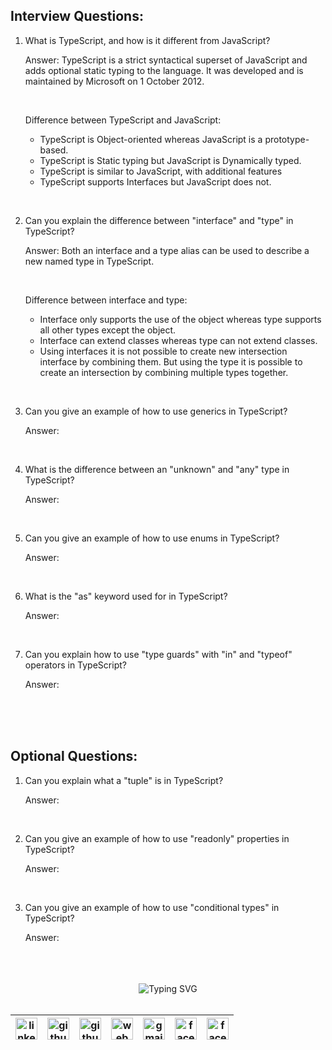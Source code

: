 ## Interview Questions:

1. What is TypeScript, and how is it different from JavaScript?

   Answer: TypeScript is a strict syntactical superset of JavaScript and adds optional static typing to the language. It was developed and is maintained by Microsoft on 1 October 2012.

    <br/>

   Difference between TypeScript and JavaScript:

   - TypeScript is Object-oriented whereas JavaScript is a prototype-based.
   - TypeScript is Static typing but JavaScript is Dynamically typed.
   - TypeScript is similar to JavaScript, with additional features
   - TypeScript supports Interfaces but JavaScript does not.

<br/>

2. Can you explain the difference between "interface" and "type" in TypeScript?

   Answer: Both an interface and a type alias can be used to describe a new named type in TypeScript.

   <br/>

   Difference between interface and type:

   - Interface only supports the use of the object whereas type supports all other types except the object.
   - Interface can extend classes whereas type can not extend classes.
   - Using interfaces it is not possible to create new intersection interface by combining them. But using the type it is possible to create an intersection by combining multiple types together.

<br/>

3. Can you give an example of how to use generics in TypeScript?

   Answer:

<br/>

4. What is the difference between an "unknown" and "any" type in TypeScript?

   Answer:

<br/>

5. Can you give an example of how to use enums in TypeScript?

   Answer:

<br/>

6. What is the "as" keyword used for in TypeScript?

   Answer:

<br/>

7. Can you explain how to use "type guards" with "in" and "typeof" operators in TypeScript?

   Answer:

<br/>
<br/>
<br/>

## Optional Questions:

1. Can you explain what a "tuple" is in TypeScript?

   Answer:

<br/>

2. Can you give an example of how to use "readonly" properties in TypeScript?

   Answer:

<br/>

3. Can you give an example of how to use "conditional types" in TypeScript?

   Answer:

<br/>
<br/>
<br/>

<!-- connect with me start -->
<div align="center"> 
    <img src="https://readme-typing-svg.demolab.com?font=Fira+Code&weight=600&duration=1&pause=1000&repeat=false&width=410&lines=%F0%9F%93%AA+%F0%9D%97%99%F0%9D%97%98%F0%9D%97%98%F0%9D%97%9F+%F0%9D%97%99%F0%9D%97%A5%F0%9D%97%98%F0%9D%97%98+%F0%9D%97%A7%F0%9D%97%A2+%F0%9D%97%96%F0%9D%97%A2%F0%9D%97%A1%F0%9D%97%A7%F0%9D%97%94%F0%9D%97%96%F0%9D%97%A7+%F0%9D%97%A0%F0%9D%97%98+%F0%9D%97%94%F0%9D%97%A1%F0%9D%97%AC%F0%9D%97%A7%F0%9D%97%9C%F0%9D%97%A0%F0%9D%97%98" alt="Typing SVG" />
</div>

<br/>

<!-- social media links start -->
<table align="center">
  <thead align="center">
      <tr>
          <th>
              <a href="https://www.linkedin.com/in/montasim">
                  <img alt="linkedin icon" src="https://cdn.simpleicons.org/linkedin" width="35px">
              </a>
          </th>
          <th>
              <a href="https://www.github.com/montasim">
                  <img alt="github icon" src="https://cdn.simpleicons.org/github/white" width="35px">
              </a>
          </th>
          <th>
              <a href="https://stackoverflow.com/users/20348607/montasim">
                  <img alt="github icon" src="https://cdn.simpleicons.org/stackoverflow" width="35px">
              </a>
          </th>
          <th>
              <a href="https://montasim-dev.web.app/">
                  <img alt="web icon" src="https://cdn.simpleicons.org/googlechrome" width="35px">
              </a>
          </th>
          <th>
              <a href="mailto:montasimmamun@gmail.com">
                  <img alt="gmail icon" src="https://cdn.simpleicons.org/gmail" width="35px">
              </a>
          </th>
          <th>
              <a href="https://www.facebook.com/montasimmamun/">
                  <img alt="facebook icon" src="https://cdn.simpleicons.org/facebook" width="35px">
              </a>
          </th>
          <th>
              <a href="https://twitter.com/montasimmamun">
                  <img alt="facebook icon" src="https://cdn.simpleicons.org/twitter" width="35px">
              </a>
          </th>
      </tr>
  </thead>
</table>
<!-- social media links end -->
<!-- connect with me end -->
